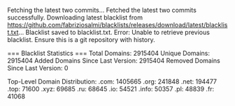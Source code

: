 Fetching the latest two commits...
Fetched the latest two commits successfully.
Downloading latest blacklist from https://github.com/fabriziosalmi/blacklists/releases/download/latest/blacklist.txt...
Blacklist saved to blacklist.txt.
Error: Unable to retrieve previous blacklist. Ensure this is a git repository with history.

=== Blacklist Statistics ===
Total Domains: 2915404
Unique Domains: 2915404
Added Domains Since Last Version: 2915404
Removed Domains Since Last Version: 0

Top-Level Domain Distribution:
  .com: 1405665
  .org: 241848
  .net: 194477
  .top: 71600
  .xyz: 69685
  .ru: 68645
  .io: 54521
  .info: 50357
  .pl: 48839
  .fr: 41068
